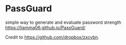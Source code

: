 # PassGuard

simple way to generate and evaluate password strength 
https://liamma06.github.io/PassGuard/

Credit to https://github.com/dropbox/zxcvbn. 
